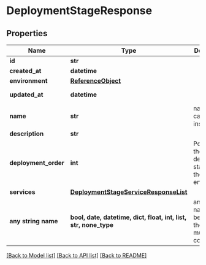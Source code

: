 # DeploymentStageResponse


## Properties
Name | Type | Description | Notes
------------ | ------------- | ------------- | -------------
**id** | **str** |  | [readonly] 
**created_at** | **datetime** |  | [readonly] 
**environment** | [**ReferenceObject**](ReferenceObject.md) |  | 
**updated_at** | **datetime** |  | [optional] [readonly] 
**name** | **str** | name is case insensitive | [optional] 
**description** | **str** |  | [optional] 
**deployment_order** | **int** | Position of the deployment stage within the environment | [optional] 
**services** | [**DeploymentStageServiceResponseList**](DeploymentStageServiceResponseList.md) |  | [optional] 
**any string name** | **bool, date, datetime, dict, float, int, list, str, none_type** | any string name can be used but the value must be the correct type | [optional]

[[Back to Model list]](../README.md#documentation-for-models) [[Back to API list]](../README.md#documentation-for-api-endpoints) [[Back to README]](../README.md)


